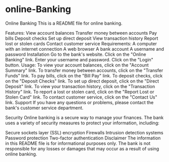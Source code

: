 # online-Banking



Online Banking
This is a README file for online banking.

Features:
View account balances
Transfer money between accounts
Pay bills
Deposit checks
Set up direct deposit
View transaction history
Report lost or stolen cards
Contact customer service
Requirements:
A computer with an internet connection
A web browser
A bank account
A username and password
Installation
Go to the bank's website.
Click on the "Online Banking" link.
Enter your username and password.
Click on the "Login" button.
Usage:
To view your account balances, click on the "Account Summary" link.
To transfer money between accounts, click on the "Transfer Funds" link.
To pay bills, click on the "Bill Pay" link.
To deposit checks, click on the "Deposit Checks" link.
To set up direct deposit, click on the "Direct Deposit" link.
To view your transaction history, click on the "Transaction History" link.
To report a lost or stolen card, click on the "Report Lost or Stolen Card" link.
To contact customer service, click on the "Contact Us" link.
Support
If you have any questions or problems, please contact the bank's customer service department.

Security
Online banking is a secure way to manage your finances. The bank uses a variety of security measures to protect your information, including:

Secure sockets layer (SSL) encryption
Firewalls
Intrusion detection systems
Password protection
Two-factor authentication
Disclaimer
The information in this README file is for informational purposes only. The bank is not responsible for any losses or damages that may occur as a result of using online banking.
